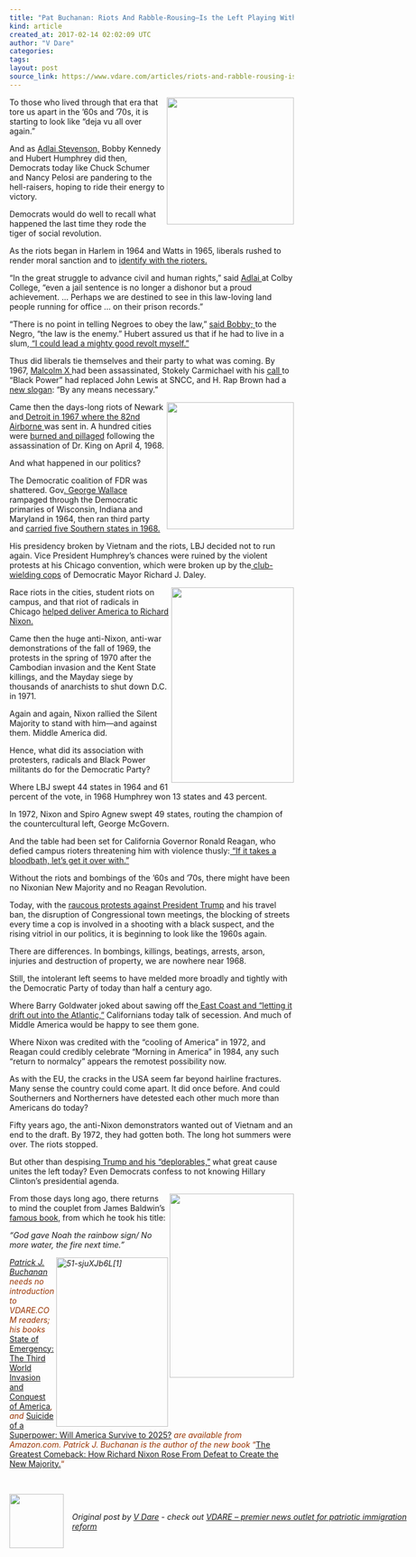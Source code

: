 ```yaml
---
title: "Pat Buchanan: Riots And Rabble-Rousing–Is the Left Playing With Fire Again?"
kind: article
created_at: 2017-02-14 02:02:09 UTC
author: "V Dare"
categories: 
tags: 
layout: post
source_link: https://www.vdare.com/articles/riots-and-rabble-rousing-is-the-left-playing-with-fire-again
---
```



<!-- Cheat sheet: front matter key values above generated by planet.rb


   Pat Buchanan: Riots And Rabble-Rousing–Is the Left Playing With Fire Again?             # => "I Made a Pretty Gem - Planet.rb"
   https://www.vdare.com/articles/riots-and-rabble-rousing-is-the-left-playing-with-fire-again               # => "http://poteland.com/blog/i-made-a-pretty-gem-planet-dot-rb/"
   2017-02-14 02:02:09 UTC              # => "2012-04-14 05:17:00 UTC"
   &lt;div class=&quot;pf-content&quot;&gt;&lt;p&gt;&lt;img class=&quot;size-full wp-image-107165 alignright&quot; title=&quot;&quot; src=&quot;https://s3-us-west-2.amazonaws.com/vdare-live/wp-content/uploads/2017/02/13204735/watts.jpg&quot; alt=&quot;&quot; width=&quot;225&quot; align=&quot;right&quot;&gt;To those who lived through that era that tore us apart in the ’60s and ’70s, it is starting to look like “deja vu all over again.”&lt;/p&gt;
&lt;p&gt;And as &lt;a href=&quot;https://www.google.ca/search?q=Adlai+Stevenson,&amp;amp;ie=utf-8&amp;amp;oe=utf-8&amp;amp;gws_rd=cr&amp;amp;ei=CV2iWMa7CcmmjwT-loqwBQ#q=Adlai+Stevenson+site:vdare.com&quot;&gt;Adlai Stevenson,&lt;/a&gt; Bobby Kennedy and Hubert Humphrey did then, Democrats today like Chuck Schumer and Nancy Pelosi are pandering to the hell-raisers, hoping to ride their energy to victory.&lt;/p&gt;
&lt;p&gt;Democrats would do well to recall what happened the last time they rode the tiger of social revolution.&lt;/p&gt;
&lt;p&gt;As the riots began in Harlem in 1964 and Watts in 1965, liberals rushed to render moral sanction and to &lt;a href=&quot;http://www.vdare.com/posts/and-the-press-would-go-along-with-it-john-v-lindsay-defined-away-new-yorks-1967-riots&quot;&gt;identify with the rioters.&lt;/a&gt;&lt;/p&gt;
&lt;p&gt;“In the great struggle to advance civil and human rights,” said &lt;a href=&quot;http://www.bartleby.com/73/221.html&quot;&gt;Adlai &lt;/a&gt;at Colby College, “even a jail sentence is no longer a dishonor but a proud achievement. … Perhaps we are destined to see in this law-loving land people running for office … on their prison records.”&lt;/p&gt;
&lt;p&gt;“There is no point in telling Negroes to obey the law,” &lt;a href=&quot;http://www.salon.com/2015/04/29/the_law_is_the_enemy_what_rfk_can_remind_america_about_police_brutality/&quot;&gt;said Bobby; &lt;/a&gt;to the Negro, “the law is the enemy.” Hubert assured us that if he had to live in a slum,&lt;a href=&quot;https://www.firstthings.com/article/1991/11/004-poverty-the-victim-ploy&quot;&gt; “I could lead a mighty good revolt myself.”&lt;/a&gt;&lt;/p&gt;
&lt;p&gt;Thus did liberals tie themselves and their party to what was coming. By 1967, &lt;a href=&quot;http://www.vdare.com/letters/a-northern-reader-asks-if-streets-named-after-confederate-generals-inspire-violence-whats-causing-all-the-crime-on-mlk-boulevard&quot;&gt;Malcolm X &lt;/a&gt;had been assassinated, Stokely Carmichael with his &lt;a href=&quot;http://www.americanrhetoric.com/speeches/stokelycarmichaelblackpower.html&quot;&gt;call &lt;/a&gt;to “Black Power” had replaced John Lewis at SNCC, and H. Rap Brown had a &lt;a href=&quot;https://newafrikan77.wordpress.com/2016/10/04/the-third-world-and-the-ghetto-speech-1967-interview-of-imam-jamil-al-amin-fna-h-rap-brown-in-richmond-va-1989/&quot;&gt;new slogan&lt;/a&gt;: “By any means necessary.”&lt;/p&gt;
&lt;p&gt;&lt;img class=&quot;alignnone size-full&quot; title=&quot;&quot; src=&quot;http://web.archive.org/web/20120315005621im_/http://atdetroit.net/forum/messages/6790/85748.jpg&quot; width=&quot;225&quot; align=&quot;right&quot;&gt;Came then the days-long riots of Newark and&lt;a href=&quot;http://www.vdare.com/posts/american-thinkers-thomas-lifson-explains-the-destruction-of-detroit-without-once-mentioning-ra&quot;&gt; Detroit in 1967 where the 82nd Airborne &lt;/a&gt;was sent in. A hundred cities were &lt;a href=&quot;http://www.chicagotribune.com/news/nationworld/politics/chi-chicagodays-kingriots-story-story.html&quot;&gt;burned and pillaged&lt;/a&gt; following the assassination of Dr. King on April 4, 1968.&lt;/p&gt;
&lt;p&gt;And what happened in our politics?&lt;/p&gt;
&lt;p&gt;The Democratic coalition of FDR was shattered. Gov&lt;a href=&quot;http://www.vdare.com/articles/wapo-compares-senator-sessions-to-george-wallace-he-must-be-doing-something-right&quot;&gt;. George Wallace &lt;/a&gt;rampaged through the Democratic primaries of Wisconsin, Indiana and Maryland in 1964, then ran third party and &lt;a href=&quot;http://www.pbs.org/wgbh/amex/wallace/peopleevents/pande07.html&quot;&gt;carried five Southern states in 1968.&lt;/a&gt;&lt;/p&gt;
&lt;p&gt;His presidency broken by Vietnam and the riots, LBJ decided not to run again. Vice President Humphrey’s chances were ruined by the violent protests at his Chicago convention, which were broken up by the&lt;a href=&quot;http://www.vdare.com/posts/rinse-repeat-the-1960s-police-riot-report-author-a-crook-too&quot;&gt; club-wielding cops&lt;/a&gt; of Democratic Mayor Richard J. Daley.&lt;/p&gt;
&lt;p&gt;&lt;img class=&quot;alignright&quot; title=&quot;&quot; src=&quot;http://ecx.images-amazon.com/images/I/51Kbvv0LuQL._SY344_BO1,204,203,200_.jpg&quot; alt=&quot;&quot; width=&quot;217&quot; height=&quot;346&quot; align=&quot;right&quot;&gt;Race riots in the cities, student riots on campus, and that riot of radicals in Chicago &lt;a href=&quot;http://www.vdare.com/posts/will-the-anti-trump-riots-help-elect-trump-the-way-1968-rioting-helped-elect-nixon&quot;&gt;helped deliver America to Richard Nixon.&lt;/a&gt;&lt;/p&gt;
&lt;p&gt;Came then the huge anti-Nixon, anti-war demonstrations of the fall of 1969, the protests in the spring of 1970 after the Cambodian invasion and the Kent State killings, and the Mayday siege by thousands of anarchists to shut down D.C. in 1971.&lt;/p&gt;&lt;div id=&quot;57966237cc52c74a5e1363c4&quot; class=&quot;vdb_player vdb_57966237cc52c74a5e1363c456bcd17ce4b018167fea5539&quot;&gt;    &lt;/div&gt;
&lt;p&gt;Again and again, Nixon rallied the Silent Majority to stand with him—and against them. Middle America did.&lt;/p&gt;
&lt;p&gt;Hence, what did its association with protesters, radicals and Black Power militants do for the Democratic Party?&lt;/p&gt;
&lt;p&gt;Where LBJ swept 44 states in 1964 and 61 percent of the vote, in 1968 Humphrey won 13 states and 43 percent.&lt;/p&gt;
&lt;p&gt;In 1972, Nixon and Spiro Agnew swept 49 states, routing the champion of the countercultural left, George McGovern.&lt;/p&gt;
&lt;p&gt;And the table had been set for California Governor Ronald Reagan, who defied campus rioters threatening him with violence thusly:&lt;a href=&quot;http://redstatewatcher.com/article.asp?id=10498&quot;&gt; “If it takes a bloodbath, let’s get it over with.”&lt;/a&gt;&lt;/p&gt;
&lt;p&gt;Without the riots and bombings of the ’60s and ’70s, there might have been no Nixonian New Majority and no Reagan Revolution.&lt;/p&gt;
&lt;p&gt;Today, with the &lt;a href=&quot;http://www.vdare.com/articles/it-will-come-to-blood-reflections-on-the-lefts-anti-trump-inauguration-tantrum&quot;&gt;raucous protests against President Trump&lt;/a&gt; and his travel ban, the disruption of Congressional town meetings, the blocking of streets every time a cop is involved in a shooting with a black suspect, and the rising vitriol in our politics, it is beginning to look like the 1960s again.&lt;/p&gt;
&lt;p&gt;There are differences. In bombings, killings, beatings, arrests, arson, injuries and destruction of property, we are nowhere near 1968.&lt;/p&gt;
&lt;p&gt;Still, the intolerant left seems to have melded more broadly and tightly with the Democratic Party of today than half a century ago.&lt;/p&gt;
&lt;p&gt;Where Barry Goldwater joked about sawing off the&lt;a href=&quot;https://www.washingtonpost.com/archive/lifestyle/magazine/1988/08/14/mr-conservatives-gift/34a94fe6-4726-48fc-b5d3-66580fdbf00e/&quot;&gt; East Coast and “letting it drift out into the Atlantic,”&lt;/a&gt; Californians today talk of secession. And much of Middle America would be happy to see them gone.&lt;/p&gt;
&lt;p&gt;Where Nixon was credited with the “cooling of America” in 1972, and Reagan could credibly celebrate “Morning in America” in 1984, any such “return to normalcy” appears the remotest possibility now.&lt;/p&gt;
&lt;p&gt;As with the EU, the cracks in the USA seem far beyond hairline fractures. Many sense the country could come apart. It did once before. And could Southerners and Northerners have detested each other much more than Americans do today?&lt;/p&gt;
&lt;p&gt;Fifty years ago, the anti-Nixon demonstrators wanted out of Vietnam and an end to the draft. By 1972, they had gotten both. The long hot summers were over. The riots stopped.&lt;/p&gt;
&lt;p&gt;But other than despisin&lt;a href=&quot;http://www.vdare.com/articles/last-chance-for-the-deplorables-aka-america&quot;&gt;g Trump and his “deplorables,”&lt;/a&gt; what great cause unites the left today? Even Democrats confess to not knowing Hillary Clinton’s presidential agenda.&lt;/p&gt;
&lt;p&gt;&lt;img class=&quot;alignnone size-full&quot; title=&quot;&quot; src=&quot;https://upload.wikimedia.org/wikipedia/en/thumb/d/da/FireNextTime.JPG/220px-FireNextTime.JPG&quot; width=&quot;220&quot; height=&quot;326&quot; align=&quot;right&quot;&gt;From those days long ago, there returns to mind the couplet from James Baldwin’s&lt;a href=&quot;https://partners.nytimes.com/books/98/03/29/specials/baldwin-fire.html&quot;&gt; famous book,&lt;/a&gt; from which he took his title:&lt;/p&gt;
&lt;p&gt;&lt;em&gt;“God gave Noah the rainbow sign/ No more water, the fire next time.”&lt;/em&gt;&lt;/p&gt;
&lt;p&gt;&lt;span style=&quot;color: #993300;&quot;&gt;&lt;em&gt;&lt;a href=&quot;http://www.amazon.com/The-Greatest-Comeback-Richard-Majority/dp/0553418637/vd0b-20&quot;&gt;&lt;img class=&quot;aligncenter size-medium wp-image-38452&quot; title=&quot;&quot; src=&quot;https://s3-us-west-2.amazonaws.com/vdare-live/wp-content/uploads/2014/07/51-sjuXJb6L1-198x300.jpg&quot; alt=&quot;51-sjuXJb6L[1]&quot; width=&quot;198&quot; height=&quot;300&quot; align=&quot;right&quot;&gt;&lt;/a&gt;&lt;a href=&quot;http://buchanan.org/blog/?page_id=3&quot;&gt;Patrick J. Buchanan&lt;/a&gt; needs no introduction to VDARE.COM readers; his books &lt;/em&gt;&lt;a href=&quot;http://www.amazon.com/gp/redirect.html?ie=UTF8&amp;amp;location=http%3A%2F%2Fwww.amazon.com%2Fgp%2Fproduct%2F0312360037%2F&amp;amp;tag=vd0b-20&amp;amp;linkCode=ur2&amp;amp;camp=1789&amp;amp;creative=9325&quot;&gt;State of Emergency: The Third World Invasion and Conquest of America&lt;/a&gt;&lt;em&gt;, and &lt;/em&gt;&lt;a href=&quot;http://www.amazon.com/Suicide-Superpower-Will-America-Survive/dp/0312579977?_encoding=UTF8&amp;amp;tag=vd0b-20&amp;amp;linkCode=ur2&amp;amp;camp=1789&amp;amp;creative=9325&quot;&gt;Suicide of a Superpower: Will America Survive to 2025?&lt;/a&gt;&lt;em&gt; are available from Amazon.com. &lt;/em&gt;&lt;em&gt;Patrick J. Buchanan is the author of the new book&lt;/em&gt; “&lt;a href=&quot;http://www.amazon.com/The-Greatest-Comeback-Richard-Majority/dp/0553418637/vd0b-20&quot;&gt;The Great&lt;/a&gt;&lt;a href=&quot;http://www.amazon.com/The-Greatest-Comeback-Richard-Majority/dp/0553418637/vd0b-20&quot;&gt;est Comeback: How Richard Nixon Rose From Defeat to Create the New Majority.&lt;/a&gt;“&lt;/span&gt;&lt;/p&gt;
&lt;p&gt; &lt;/p&gt;
&lt;/div&gt;           # => "I’ve been hurting to write this ever since we had the idea of creating a Planet for Cubox..." (Continued)
   VDARE – premier news outlet for patriotic immigration reform              # => "This is where I tell you stuff"
   vdare-premier-news-outlet-for-patriotic-immigratio              # => "this-is-where-i-tell-you-stuff"
   https://www.vdare.com               # => "http://poteland.com/articles"
           # => "programming planet"
                 # => "go ruby jekyll"
                 # => "http://poteland.com/images/site-logo.png"
   V Dare                 # => "Pablo Astigarraga"
   @vdar                # => "poteland"
   http://twitter.com/@vdar            # => "http://twitter.com/poteland" -->
<div class="pf-content"><p><img class="size-full wp-image-107165 alignright" title="" src="https://s3-us-west-2.amazonaws.com/vdare-live/wp-content/uploads/2017/02/13204735/watts.jpg" alt="" width="225" align="right">To those who lived through that era that tore us apart in the ’60s and ’70s, it is starting to look like “deja vu all over again.”</p>
<p>And as <a href="https://www.google.ca/search?q=Adlai+Stevenson,&amp;ie=utf-8&amp;oe=utf-8&amp;gws_rd=cr&amp;ei=CV2iWMa7CcmmjwT-loqwBQ#q=Adlai+Stevenson+site:vdare.com">Adlai Stevenson,</a> Bobby Kennedy and Hubert Humphrey did then, Democrats today like Chuck Schumer and Nancy Pelosi are pandering to the hell-raisers, hoping to ride their energy to victory.</p>
<p>Democrats would do well to recall what happened the last time they rode the tiger of social revolution.</p>
<p>As the riots began in Harlem in 1964 and Watts in 1965, liberals rushed to render moral sanction and to <a href="http://www.vdare.com/posts/and-the-press-would-go-along-with-it-john-v-lindsay-defined-away-new-yorks-1967-riots">identify with the rioters.</a></p>
<p>“In the great struggle to advance civil and human rights,” said <a href="http://www.bartleby.com/73/221.html">Adlai </a>at Colby College, “even a jail sentence is no longer a dishonor but a proud achievement. … Perhaps we are destined to see in this law-loving land people running for office … on their prison records.”</p>
<p>“There is no point in telling Negroes to obey the law,” <a href="http://www.salon.com/2015/04/29/the_law_is_the_enemy_what_rfk_can_remind_america_about_police_brutality/">said Bobby; </a>to the Negro, “the law is the enemy.” Hubert assured us that if he had to live in a slum,<a href="https://www.firstthings.com/article/1991/11/004-poverty-the-victim-ploy"> “I could lead a mighty good revolt myself.”</a></p>
<p>Thus did liberals tie themselves and their party to what was coming. By 1967, <a href="http://www.vdare.com/letters/a-northern-reader-asks-if-streets-named-after-confederate-generals-inspire-violence-whats-causing-all-the-crime-on-mlk-boulevard">Malcolm X </a>had been assassinated, Stokely Carmichael with his <a href="http://www.americanrhetoric.com/speeches/stokelycarmichaelblackpower.html">call </a>to “Black Power” had replaced John Lewis at SNCC, and H. Rap Brown had a <a href="https://newafrikan77.wordpress.com/2016/10/04/the-third-world-and-the-ghetto-speech-1967-interview-of-imam-jamil-al-amin-fna-h-rap-brown-in-richmond-va-1989/">new slogan</a>: “By any means necessary.”</p>
<p><img class="alignnone size-full" title="" src="http://web.archive.org/web/20120315005621im_/http://atdetroit.net/forum/messages/6790/85748.jpg" width="225" align="right">Came then the days-long riots of Newark and<a href="http://www.vdare.com/posts/american-thinkers-thomas-lifson-explains-the-destruction-of-detroit-without-once-mentioning-ra"> Detroit in 1967 where the 82nd Airborne </a>was sent in. A hundred cities were <a href="http://www.chicagotribune.com/news/nationworld/politics/chi-chicagodays-kingriots-story-story.html">burned and pillaged</a> following the assassination of Dr. King on April 4, 1968.</p>
<p>And what happened in our politics?</p>
<p>The Democratic coalition of FDR was shattered. Gov<a href="http://www.vdare.com/articles/wapo-compares-senator-sessions-to-george-wallace-he-must-be-doing-something-right">. George Wallace </a>rampaged through the Democratic primaries of Wisconsin, Indiana and Maryland in 1964, then ran third party and <a href="http://www.pbs.org/wgbh/amex/wallace/peopleevents/pande07.html">carried five Southern states in 1968.</a></p>
<p>His presidency broken by Vietnam and the riots, LBJ decided not to run again. Vice President Humphrey’s chances were ruined by the violent protests at his Chicago convention, which were broken up by the<a href="http://www.vdare.com/posts/rinse-repeat-the-1960s-police-riot-report-author-a-crook-too"> club-wielding cops</a> of Democratic Mayor Richard J. Daley.</p>
<p><img class="alignright" title="" src="http://ecx.images-amazon.com/images/I/51Kbvv0LuQL._SY344_BO1,204,203,200_.jpg" alt="" width="217" height="346" align="right">Race riots in the cities, student riots on campus, and that riot of radicals in Chicago <a href="http://www.vdare.com/posts/will-the-anti-trump-riots-help-elect-trump-the-way-1968-rioting-helped-elect-nixon">helped deliver America to Richard Nixon.</a></p>
<p>Came then the huge anti-Nixon, anti-war demonstrations of the fall of 1969, the protests in the spring of 1970 after the Cambodian invasion and the Kent State killings, and the Mayday siege by thousands of anarchists to shut down D.C. in 1971.</p><div id="57966237cc52c74a5e1363c4" class="vdb_player vdb_57966237cc52c74a5e1363c456bcd17ce4b018167fea5539">    </div>
<p>Again and again, Nixon rallied the Silent Majority to stand with him—and against them. Middle America did.</p>
<p>Hence, what did its association with protesters, radicals and Black Power militants do for the Democratic Party?</p>
<p>Where LBJ swept 44 states in 1964 and 61 percent of the vote, in 1968 Humphrey won 13 states and 43 percent.</p>
<p>In 1972, Nixon and Spiro Agnew swept 49 states, routing the champion of the countercultural left, George McGovern.</p>
<p>And the table had been set for California Governor Ronald Reagan, who defied campus rioters threatening him with violence thusly:<a href="http://redstatewatcher.com/article.asp?id=10498"> “If it takes a bloodbath, let’s get it over with.”</a></p>
<p>Without the riots and bombings of the ’60s and ’70s, there might have been no Nixonian New Majority and no Reagan Revolution.</p>
<p>Today, with the <a href="http://www.vdare.com/articles/it-will-come-to-blood-reflections-on-the-lefts-anti-trump-inauguration-tantrum">raucous protests against President Trump</a> and his travel ban, the disruption of Congressional town meetings, the blocking of streets every time a cop is involved in a shooting with a black suspect, and the rising vitriol in our politics, it is beginning to look like the 1960s again.</p>
<p>There are differences. In bombings, killings, beatings, arrests, arson, injuries and destruction of property, we are nowhere near 1968.</p>
<p>Still, the intolerant left seems to have melded more broadly and tightly with the Democratic Party of today than half a century ago.</p>
<p>Where Barry Goldwater joked about sawing off the<a href="https://www.washingtonpost.com/archive/lifestyle/magazine/1988/08/14/mr-conservatives-gift/34a94fe6-4726-48fc-b5d3-66580fdbf00e/"> East Coast and “letting it drift out into the Atlantic,”</a> Californians today talk of secession. And much of Middle America would be happy to see them gone.</p>
<p>Where Nixon was credited with the “cooling of America” in 1972, and Reagan could credibly celebrate “Morning in America” in 1984, any such “return to normalcy” appears the remotest possibility now.</p>
<p>As with the EU, the cracks in the USA seem far beyond hairline fractures. Many sense the country could come apart. It did once before. And could Southerners and Northerners have detested each other much more than Americans do today?</p>
<p>Fifty years ago, the anti-Nixon demonstrators wanted out of Vietnam and an end to the draft. By 1972, they had gotten both. The long hot summers were over. The riots stopped.</p>
<p>But other than despisin<a href="http://www.vdare.com/articles/last-chance-for-the-deplorables-aka-america">g Trump and his “deplorables,”</a> what great cause unites the left today? Even Democrats confess to not knowing Hillary Clinton’s presidential agenda.</p>
<p><img class="alignnone size-full" title="" src="https://upload.wikimedia.org/wikipedia/en/thumb/d/da/FireNextTime.JPG/220px-FireNextTime.JPG" width="220" height="326" align="right">From those days long ago, there returns to mind the couplet from James Baldwin’s<a href="https://partners.nytimes.com/books/98/03/29/specials/baldwin-fire.html"> famous book,</a> from which he took his title:</p>
<p><em>“God gave Noah the rainbow sign/ No more water, the fire next time.”</em></p>
<p><span style="color: #993300;"><em><a href="http://www.amazon.com/The-Greatest-Comeback-Richard-Majority/dp/0553418637/vd0b-20"><img class="aligncenter size-medium wp-image-38452" title="" src="https://s3-us-west-2.amazonaws.com/vdare-live/wp-content/uploads/2014/07/51-sjuXJb6L1-198x300.jpg" alt="51-sjuXJb6L[1]" width="198" height="300" align="right"></a><a href="http://buchanan.org/blog/?page_id=3">Patrick J. Buchanan</a> needs no introduction to VDARE.COM readers; his books </em><a href="http://www.amazon.com/gp/redirect.html?ie=UTF8&amp;location=http%3A%2F%2Fwww.amazon.com%2Fgp%2Fproduct%2F0312360037%2F&amp;tag=vd0b-20&amp;linkCode=ur2&amp;camp=1789&amp;creative=9325">State of Emergency: The Third World Invasion and Conquest of America</a><em>, and </em><a href="http://www.amazon.com/Suicide-Superpower-Will-America-Survive/dp/0312579977?_encoding=UTF8&amp;tag=vd0b-20&amp;linkCode=ur2&amp;camp=1789&amp;creative=9325">Suicide of a Superpower: Will America Survive to 2025?</a><em> are available from Amazon.com. </em><em>Patrick J. Buchanan is the author of the new book</em> “<a href="http://www.amazon.com/The-Greatest-Comeback-Richard-Majority/dp/0553418637/vd0b-20">The Great</a><a href="http://www.amazon.com/The-Greatest-Comeback-Richard-Majority/dp/0553418637/vd0b-20">est Comeback: How Richard Nixon Rose From Defeat to Create the New Majority.</a>“</span></p>
<p> </p>
</div><div class="">
  <img src="" style="width: 96px; height: 96;">
  <span style="position: absolute; padding: 32px 15px;">
    <i>Original post by <a href="http://twitter.com/@vdar">V Dare</a> - check out <a href="https://www.vdare.com">VDARE – premier news outlet for patriotic immigration reform</a></i>
  </span>
</div>

